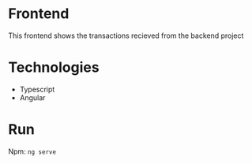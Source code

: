 # Frontend

This frontend shows the transactions recieved from the backend project

# Technologies

- Typescript
- Angular

# Run
Npm:
`ng serve`